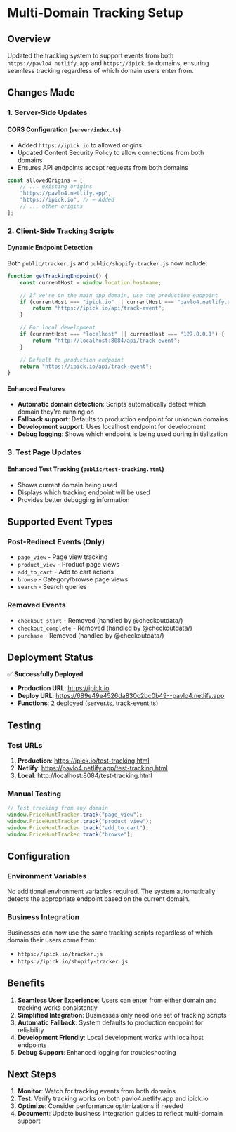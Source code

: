# Multi-Domain Tracking Setup

## Overview

Updated the tracking system to support events from both
`https://pavlo4.netlify.app` and `https://ipick.io` domains, ensuring seamless
tracking regardless of which domain users enter from.

## Changes Made

### 1. Server-Side Updates

#### CORS Configuration (`server/index.ts`)

- Added `https://ipick.io` to allowed origins
- Updated Content Security Policy to allow connections from both domains
- Ensures API endpoints accept requests from both domains

```typescript
const allowedOrigins = [
    // ... existing origins
    "https://pavlo4.netlify.app",
    "https://ipick.io", // ← Added
    // ... other origins
];
```

### 2. Client-Side Tracking Scripts

#### Dynamic Endpoint Detection

Both `public/tracker.js` and `public/shopify-tracker.js` now include:

```javascript
function getTrackingEndpoint() {
    const currentHost = window.location.hostname;

    // If we're on the main app domain, use the production endpoint
    if (currentHost === "ipick.io" || currentHost === "pavlo4.netlify.app") {
        return "https://ipick.io/api/track-event";
    }

    // For local development
    if (currentHost === "localhost" || currentHost === "127.0.0.1") {
        return "http://localhost:8084/api/track-event";
    }

    // Default to production endpoint
    return "https://ipick.io/api/track-event";
}
```

#### Enhanced Features

- **Automatic domain detection**: Scripts automatically detect which domain
  they're running on
- **Fallback support**: Defaults to production endpoint for unknown domains
- **Development support**: Uses localhost endpoint for development
- **Debug logging**: Shows which endpoint is being used during initialization

### 3. Test Page Updates

#### Enhanced Test Tracking (`public/test-tracking.html`)

- Shows current domain being used
- Displays which tracking endpoint will be used
- Provides better debugging information

## Supported Event Types

### Post-Redirect Events (Only)

- `page_view` - Page view tracking
- `product_view` - Product page views
- `add_to_cart` - Add to cart actions
- `browse` - Category/browse page views
- `search` - Search queries

### Removed Events

- `checkout_start` - Removed (handled by @checkoutdata/)
- `checkout_complete` - Removed (handled by @checkoutdata/)
- `purchase` - Removed (handled by @checkoutdata/)

## Deployment Status

✅ **Successfully Deployed**

- **Production URL**: https://ipick.io
- **Deploy URL**: https://689e49e4526da830c2bc0b49--pavlo4.netlify.app
- **Functions**: 2 deployed (server.ts, track-event.ts)

## Testing

### Test URLs

1. **Production**: https://ipick.io/test-tracking.html
2. **Netlify**: https://pavlo4.netlify.app/test-tracking.html
3. **Local**: http://localhost:8084/test-tracking.html

### Manual Testing

```javascript
// Test tracking from any domain
window.PriceHuntTracker.track("page_view");
window.PriceHuntTracker.track("product_view");
window.PriceHuntTracker.track("add_to_cart");
window.PriceHuntTracker.track("browse");
```

## Configuration

### Environment Variables

No additional environment variables required. The system automatically detects
the appropriate endpoint based on the current domain.

### Business Integration

Businesses can now use the same tracking scripts regardless of which domain
their users come from:

- `https://ipick.io/tracker.js`
- `https://ipick.io/shopify-tracker.js`

## Benefits

1. **Seamless User Experience**: Users can enter from either domain and tracking
   works consistently
2. **Simplified Integration**: Businesses only need one set of tracking scripts
3. **Automatic Fallback**: System defaults to production endpoint for
   reliability
4. **Development Friendly**: Local development works with localhost endpoints
5. **Debug Support**: Enhanced logging for troubleshooting

## Next Steps

1. **Monitor**: Watch for tracking events from both domains
2. **Test**: Verify tracking works on both pavlo4.netlify.app and ipick.io
3. **Optimize**: Consider performance optimizations if needed
4. **Document**: Update business integration guides to reflect multi-domain
   support
